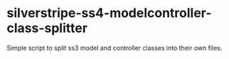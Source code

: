 # silverstripe-ss4-modelcontroller-class-splitter
Simple script to split ss3 model and controller classes into their own files.
